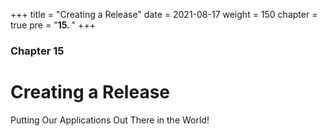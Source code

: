 +++
title = "Creating a Release"
date = 2021-08-17
weight = 150
chapter = true
pre = "<b>15.  </b>"
+++

### Chapter 15

# Creating a Release

Putting Our Applications Out There in the World!
